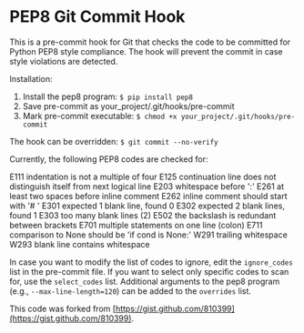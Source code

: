 PEP8 Git Commit Hook
====================

This is a pre-commit hook for Git that checks the code to be committed
for Python PEP8 style compliance.  The hook will prevent the commit in
case style violations are detected.

Installation:

1. Install the pep8 program: ```$ pip install pep8```
2. Save pre-commit as your_project/.git/hooks/pre-commit
3. Mark pre-commit executable: ```$ chmod +x your_project/.git/hooks/pre-commit```

The hook can be overridden: ```$ git commit --no-verify```

Currently, the following PEP8 codes are checked for:

E111 indentation is not a multiple of four
E125 continuation line does not distinguish itself from next logical line
E203 whitespace before ':'
E261 at least two spaces before inline comment
E262 inline comment should start with '# '
E301 expected 1 blank line, found 0
E302 expected 2 blank lines, found 1
E303 too many blank lines (2)
E502 the backslash is redundant between brackets
E701 multiple statements on one line (colon)
E711 comparison to None should be 'if cond is None:'
W291 trailing whitespace
W293 blank line contains whitespace

In case you want to modify the list of codes to ignore, edit the
```ignore_codes``` list in the pre-commit file.
If you want to select only specific codes to scan for, use the
```select_codes``` list.
Additional arguments to the pep8 program (e.g., ```--max-line-length=120```) can be added to the ```overrides``` list.

This code was forked from [https://gist.github.com/810399](https://gist.github.com/810399).
